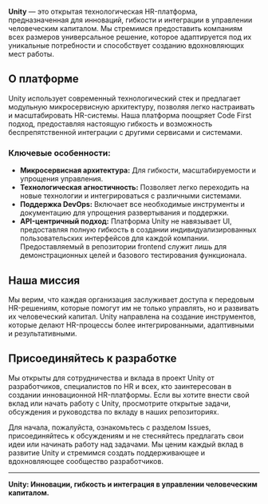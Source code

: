 **Unity** — это открытая технологическая HR-платформа, предназначенная для инноваций, гибкости и интеграции в управлении человеческим капиталом. Мы стремимся предоставить компаниям всех размеров универсальное решение, которое адаптируется под их уникальные потребности и способствует созданию вдохновляющих мест работы.

## О платформе

Unity использует современный технологический стек и предлагает модульную микросервисную архитектуру, позволяя легко настраивать и масштабировать HR-системы. Наша платформа поощряет Code First подход, предоставляя настоящую гибкость и возможность беспрепятственной интеграции с другими сервисами и системами.

### Ключевые особенности:

- **Микросервисная архитектура:** Для гибкости, масштабируемости и упрощения управления.
- **Технологическая агностичность:** Позволяет легко переходить на новые технологии и интегрироваться с различными системами.
- **Поддержка DevOps:** Включает все необходимые инструменты и документацию для упрощения развертывания и поддержки.
- **API-центричный подход:** Платформа Unity не навязывает UI, предоставляя полную гибкость в создании индивидуализированных пользовательских интерфейсов для каждой компании. Предоставляемый в репозитории frontend служит лишь для демонстрационных целей и базового тестирования функционала.

## Наша миссия

Мы верим, что каждая организация заслуживает доступа к передовым HR-решениям, которые помогут им не только управлять, но и развивать их человеческий капитал. Unity направлена на создание инструментов, которые делают HR-процессы более интегрированными, адаптивными и результативными.

## Присоединяйтесь к разработке

Мы открыты для сотрудничества и вклада в проект Unity от разработчиков, специалистов по HR и всех, кто заинтересован в создании инновационной HR-платформы. Если вы хотите внести свой вклад или начать работу с Unity, просмотрите открытые задачи, обсуждения и руководства по вкладу в наших репозиториях.

Для начала, пожалуйста, ознакомьтесь с разделом Issues, присоединяйтесь к обсуждениям и не стесняйтесь предлагать свои идеи или начинать работу над задачами. Мы ценим каждый вклад в развитие Unity и стремимся создать поддерживающее и вдохновляющее сообщество разработчиков.

---

**Unity: Инновации, гибкость и интеграция в управлении человеческим капиталом.**
